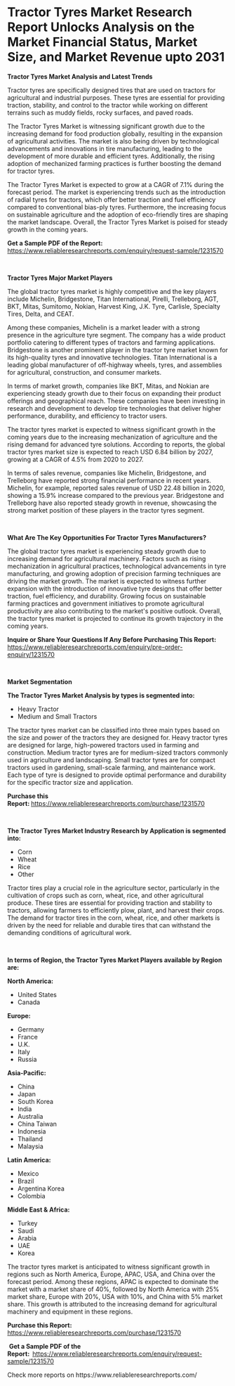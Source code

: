 <p><h1>Tractor Tyres Market Research Report Unlocks Analysis on the Market Financial Status, Market Size, and Market Revenue upto 2031</h1></p><p><strong>Tractor Tyres Market Analysis and Latest Trends</strong></p>
<p><p>Tractor tyres are specifically designed tires that are used on tractors for agricultural and industrial purposes. These tyres are essential for providing traction, stability, and control to the tractor while working on different terrains such as muddy fields, rocky surfaces, and paved roads.</p><p>The Tractor Tyres Market is witnessing significant growth due to the increasing demand for food production globally, resulting in the expansion of agricultural activities. The market is also being driven by technological advancements and innovations in tire manufacturing, leading to the development of more durable and efficient tyres. Additionally, the rising adoption of mechanized farming practices is further boosting the demand for tractor tyres.</p><p>The Tractor Tyres Market is expected to grow at a CAGR of 7.1% during the forecast period. The market is experiencing trends such as the introduction of radial tyres for tractors, which offer better traction and fuel efficiency compared to conventional bias-ply tyres. Furthermore, the increasing focus on sustainable agriculture and the adoption of eco-friendly tires are shaping the market landscape. Overall, the Tractor Tyres Market is poised for steady growth in the coming years.</p></p>
<p><strong>Get a Sample PDF of the Report:&nbsp;</strong> <a href="https://www.reliableresearchreports.com/enquiry/request-sample/1231570">https://www.reliableresearchreports.com/enquiry/request-sample/1231570</a></p>
<p>&nbsp;</p>
<p><strong>Tractor Tyres Major Market Players</strong></p>
<p><p>The global tractor tyres market is highly competitive and the key players include Michelin, Bridgestone, Titan International, Pirelli, Trelleborg, AGT, BKT, Mitas, Sumitomo, Nokian, Harvest King, J.K. Tyre, Carlisle, Specialty Tires, Delta, and CEAT. </p><p>Among these companies, Michelin is a market leader with a strong presence in the agriculture tyre segment. The company has a wide product portfolio catering to different types of tractors and farming applications. Bridgestone is another prominent player in the tractor tyre market known for its high-quality tyres and innovative technologies. Titan International is a leading global manufacturer of off-highway wheels, tyres, and assemblies for agricultural, construction, and consumer markets. </p><p>In terms of market growth, companies like BKT, Mitas, and Nokian are experiencing steady growth due to their focus on expanding their product offerings and geographical reach. These companies have been investing in research and development to develop tire technologies that deliver higher performance, durability, and efficiency to tractor users.</p><p>The tractor tyres market is expected to witness significant growth in the coming years due to the increasing mechanization of agriculture and the rising demand for advanced tyre solutions. According to reports, the global tractor tyres market size is expected to reach USD 6.84 billion by 2027, growing at a CAGR of 4.5% from 2020 to 2027.</p><p>In terms of sales revenue, companies like Michelin, Bridgestone, and Trelleborg have reported strong financial performance in recent years. Michelin, for example, reported sales revenue of USD 22.48 billion in 2020, showing a 15.9% increase compared to the previous year. Bridgestone and Trelleborg have also reported steady growth in revenue, showcasing the strong market position of these players in the tractor tyres segment.</p></p>
<p>&nbsp;</p>
<p><strong>What Are The Key Opportunities For Tractor Tyres Manufacturers?</strong></p>
<p><p>The global tractor tyres market is experiencing steady growth due to increasing demand for agricultural machinery. Factors such as rising mechanization in agricultural practices, technological advancements in tyre manufacturing, and growing adoption of precision farming techniques are driving the market growth. The market is expected to witness further expansion with the introduction of innovative tyre designs that offer better traction, fuel efficiency, and durability. Growing focus on sustainable farming practices and government initiatives to promote agricultural productivity are also contributing to the market's positive outlook. Overall, the tractor tyres market is projected to continue its growth trajectory in the coming years.</p></p>
<p><strong>Inquire or Share Your Questions If Any Before Purchasing This Report:</strong> <a href="https://www.reliableresearchreports.com/enquiry/pre-order-enquiry/1231570">https://www.reliableresearchreports.com/enquiry/pre-order-enquiry/1231570</a></p>
<p>&nbsp;</p>
<p><strong>Market Segmentation</strong></p>
<p><strong>The Tractor Tyres Market Analysis by types is segmented into:</strong></p>
<p><ul><li>Heavy Tractor</li><li>Medium and Small Tractors</li></ul></p>
<p><p>The tractor tyres market can be classified into three main types based on the size and power of the tractors they are designed for. Heavy tractor tyres are designed for large, high-powered tractors used in farming and construction. Medium tractor tyres are for medium-sized tractors commonly used in agriculture and landscaping. Small tractor tyres are for compact tractors used in gardening, small-scale farming, and maintenance work. Each type of tyre is designed to provide optimal performance and durability for the specific tractor size and application.</p></p>
<p><strong>Purchase this Report:&nbsp;</strong><a href="https://www.reliableresearchreports.com/purchase/1231570">https://www.reliableresearchreports.com/purchase/1231570</a></p>
<p>&nbsp;</p>
<p><strong>The Tractor Tyres Market Industry Research by Application is segmented into:</strong></p>
<p><ul><li>Corn</li><li>Wheat</li><li>Rice</li><li>Other</li></ul></p>
<p><p>Tractor tires play a crucial role in the agriculture sector, particularly in the cultivation of crops such as corn, wheat, rice, and other agricultural produce. These tires are essential for providing traction and stability to tractors, allowing farmers to efficiently plow, plant, and harvest their crops. The demand for tractor tires in the corn, wheat, rice, and other markets is driven by the need for reliable and durable tires that can withstand the demanding conditions of agricultural work.</p></p>
<p>&nbsp;</p>
<p><strong>In terms of Region, the Tractor Tyres Market Players available by Region are:</strong></p>
<p>
    <p> <strong> North America: </strong>
        <ul>
            <li>United States</li>
            <li>Canada</li>
        </ul>
        </p> 
    <p> <strong> Europe: </strong>
        <ul>
            <li>Germany</li>
            <li>France</li>
            <li>U.K.</li>
            <li>Italy</li>
            <li>Russia</li>
        </ul>
        </p> 
    <p> <strong> Asia-Pacific: </strong>
        <ul>
            <li>China</li>
            <li>Japan</li>
            <li>South Korea</li>
            <li>India</li>
            <li>Australia</li>
            <li>China Taiwan</li>
            <li>Indonesia</li>
            <li>Thailand</li>
            <li>Malaysia</li>
        </ul>
        </p> 
    <p> <strong> Latin America: </strong>
        <ul>
            <li>Mexico</li>
            <li>Brazil</li>
            <li>Argentina Korea</li>
            <li>Colombia</li>
        </ul>
        </p> 
    <p> <strong> Middle East & Africa: </strong>
        <ul>
            <li>Turkey</li>
            <li>Saudi</li>
            <li>Arabia</li>
            <li>UAE</li>
            <li>Korea</li>
        </ul>
    </p>
    </p>
<p><p>The tractor tyres market is anticipated to witness significant growth in regions such as North America, Europe, APAC, USA, and China over the forecast period. Among these regions, APAC is expected to dominate the market with a market share of 40%, followed by North America with 25% market share, Europe with 20%, USA with 10%, and China with 5% market share. This growth is attributed to the increasing demand for agricultural machinery and equipment in these regions.</p></p>
<p><strong>Purchase this Report: </strong><a href="https://www.reliableresearchreports.com/purchase/1231570">https://www.reliableresearchreports.com/purchase/1231570</a></p>
<p>&nbsp;<strong>Get a Sample PDF of the Report:&nbsp;&nbsp;</strong><a href="https://www.reliableresearchreports.com/enquiry/request-sample/1231570">https://www.reliableresearchreports.com/enquiry/request-sample/1231570</a></p>
<p><strong></strong></p>
<p>Check more reports on https://www.reliableresearchreports.com/</p>